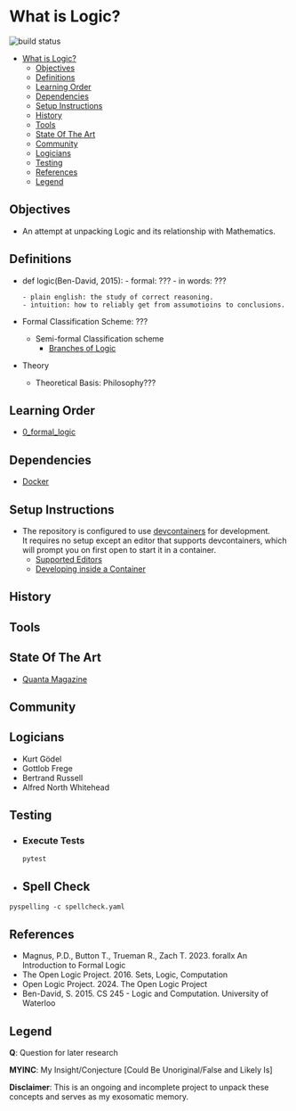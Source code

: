 # What is Logic?
![build status](https://github.com/praisetompane/logic/actions/workflows/logic.yaml/badge.svg) <br>

- [What is Logic?](#what-is-logic)
  - [Objectives](#objectives)
  - [Definitions](#definitions)
  - [Learning Order](#learning-order)
  - [Dependencies](#dependencies)
  - [Setup Instructions](#setup-instructions)
  - [History](#history)
  - [Tools](#tools)
  - [State Of The Art](#state-of-the-art)
  - [Community](#community)
  - [Logicians](#logicians)
  - [Testing](#testing)
  - [References](#references)
  - [Legend](#legend)

## Objectives
- An attempt at unpacking Logic and its relationship with Mathematics.

## Definitions
- def logic(Ben-David, 2015):
      - formal: ???
        - in words: ???

      - plain english: the study of correct reasoning.
      - intuition: how to reliably get from assumotioins to conclusions.

- Formal Classification Scheme: ???
  - Semi-formal Classification scheme
    - [Branches of Logic](https://en.wikipedia.org/wiki/Outline_of_logic#Branches_of_logic)

- Theory
  - Theoretical Basis: Philosophy???

## Learning Order
- [0_formal_logic](formal_logic/0_formal_logic.txt)

## Dependencies
- [Docker](https://docs.docker.com/get-started/)

## Setup Instructions
- The repository is configured to use [devcontainers](https://containers.dev) for development. <br>It requires no setup except an editor that supports devcontainers, which will prompt you on first open to start it in a container.
    - [Supported Editors](https://containers.dev/supporting)
    - [Developing inside a Container](https://code.visualstudio.com/docs/devcontainers/containers)

## History

## Tools

## State Of The Art
- [Quanta Magazine](https://www.quantamagazine.org/tag/logic/)

## Community

## Logicians
- Kurt Gödel
- Gottlob Frege
- Bertrand Russell
- Alfred North Whitehead

## Testing
- ### Execute Tests
     ```shell
     pytest
     ```

- ## Spell Check
```shell
pyspelling -c spellcheck.yaml
```

## References
- Magnus, P.D., Button T., Trueman R., Zach T. 2023. forallx An Introduction to Formal Logic
- The Open Logic Project. 2016. Sets, Logic, Computation
- Open Logic Project. 2024. The Open Logic Project
- Ben-David, S. 2015. CS 245 - Logic and Computation. University of Waterloo

## Legend
**Q**: Question for later research

**MYINC**: My Insight/Conjecture [Could Be Unoriginal/False and Likely Is]

**Disclaimer**: This is an ongoing and incomplete project to unpack these concepts and serves as my exosomatic memory.
